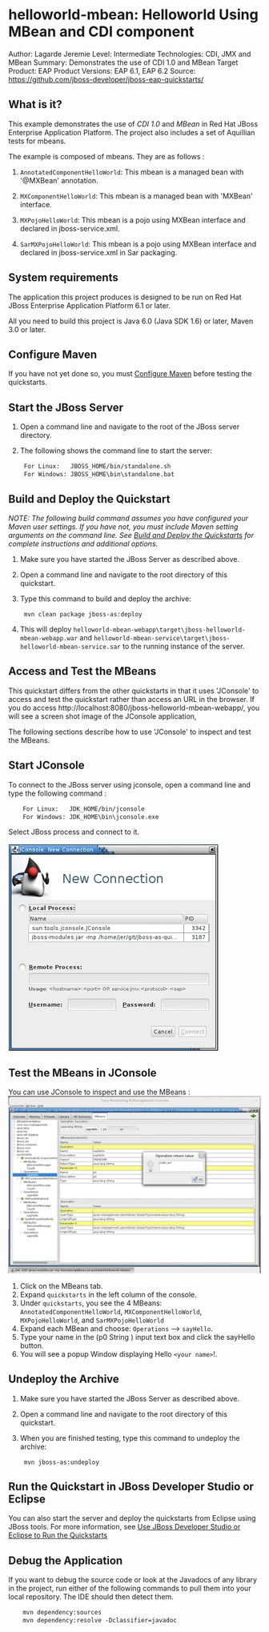 helloworld-mbean: Helloworld Using MBean and CDI component
======================================================
Author: Lagarde Jeremie
Level: Intermediate
Technologies: CDI, JMX and MBean
Summary: Demonstrates the use of CDI 1.0 and MBean
Target Product: EAP
Product Versions: EAP 6.1, EAP 6.2
Source: <https://github.com/jboss-developer/jboss-eap-quickstarts/>

What is it?
-----------

This example demonstrates the use of *CDI 1.0* and *MBean* in  Red Hat JBoss Enterprise Application Platform. The project also includes a set of Aquillian tests for mbeans.

The example is composed of mbeans. They are as follows :

1. `AnnotatedComponentHelloWorld`: This mbean is a managed bean with '@MXBean' annotation.

1. `MXComponentHelloWorld`:  This mbean is a managed bean with 'MXBean' interface.

1. `MXPojoHelloWorld`:  This mbean is a pojo using MXBean interface and declared in jboss-service.xml.

1. `SarMXPojoHelloWorld`:  This mbean is a pojo using MXBean interface and declared in jboss-service.xml in Sar packaging.

System requirements
-------------------

The application this project produces is designed to be run on Red Hat JBoss Enterprise Application Platform 6.1 or later. 

All you need to build this project is Java 6.0 (Java SDK 1.6) or later, Maven 3.0 or later.

 
Configure Maven
---------------

If you have not yet done so, you must [Configure Maven](../README.md#mavenconfiguration) before testing the quickstarts.


Start the JBoss Server
-------------------------

1. Open a command line and navigate to the root of the JBoss server directory.
2. The following shows the command line to start the server:

        For Linux:   JBOSS_HOME/bin/standalone.sh
        For Windows: JBOSS_HOME\bin\standalone.bat

 
Build and Deploy the Quickstart
-------------------------

_NOTE: The following build command assumes you have configured your Maven user settings. If you have not, you must include Maven setting arguments on the command line. See [Build and Deploy the Quickstarts](../README.md#buildanddeploy) for complete instructions and additional options._

1. Make sure you have started the JBoss Server as described above.
2. Open a command line and navigate to the root directory of this quickstart.
3. Type this command to build and deploy the archive:

        mvn clean package jboss-as:deploy

4. This will deploy `helloworld-mbean-webapp\target\jboss-helloworld-mbean-webapp.war` and `helloworld-mbean-service\target\jboss-helloworld-mbean-service.sar` to the running instance of the server.


Access and Test the MBeans  
--------------------------
This quickstart differs from the other quickstarts in that it uses 'JConsole' to access and test the quickstart rather than access an URL in the browser. If you do access http://localhost:8080/jboss-helloworld-mbean-webapp/, you will see a screen shot image of the JConsole application,

The following sections describe how to use 'JConsole' to inspect and test the MBeans. 

Start JConsole
--------------

To connect to the JBoss server using jconsole, open a command line and type the following command :

        For Linux:   JDK_HOME/bin/jconsole
        For Windows: JDK_HOME\bin\jconsole.exe

Select JBoss process and connect to it.

![MBeans in JConsole Connection](helloworld-mbean-webapp/src/main/webapp/jconsole_connection.png)
 
Test the MBeans in JConsole
---------------------------

You can use JConsole to inspect and use the MBeans :
![MBeans in JConsole](helloworld-mbean-webapp/src/main/webapp/jconsole.png)

1. Click on the MBeans tab.
2. Expand `quickstarts` in the left column of the console.
3. Under `quickstarts`, you see the 4 MBeans: `AnnotatedComponentHelloWorld`, `MXComponentHelloWorld`, `MXPojoHelloWorld`, and `SarMXPojoHelloWorld`
4. Expand each MBean and choose: `Operations` --> `sayHello`.
5. Type your name in the (p0 String ) input text box and click the sayHello button.
6. You will see a popup Window displaying Hello `<your name>`!.


Undeploy the Archive
--------------------

1. Make sure you have started the JBoss Server as described above.
2. Open a command line and navigate to the root directory of this quickstart.
3. When you are finished testing, type this command to undeploy the archive:

        mvn jboss-as:undeploy


Run the Quickstart in JBoss Developer Studio or Eclipse
-------------------------------------
You can also start the server and deploy the quickstarts from Eclipse using JBoss tools. For more information, see [Use JBoss Developer Studio or Eclipse to Run the Quickstarts](../README.md#useeclipse) 


Debug the Application
------------------------------------

If you want to debug the source code or look at the Javadocs of any library in the project, run either of the following commands to pull them into your local repository. The IDE should then detect them.

        mvn dependency:sources
        mvn dependency:resolve -Dclassifier=javadoc
